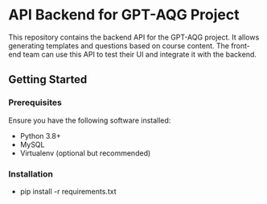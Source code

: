 # API Backend for GPT-AQG Project

This repository contains the backend API for the GPT-AQG project. It allows generating templates and questions based on course content. The front-end team can use this API to test their UI and integrate it with the backend.

## Getting Started

### Prerequisites

Ensure you have the following software installed:
- Python 3.8+
- MySQL
- Virtualenv (optional but recommended)

### Installation

- pip install -r requirements.txt
